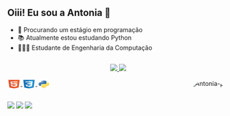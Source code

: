 ## Oiii! Eu sou a Antonia 👋

- 📜 Procurando um estágio em programação
- 📚 Atualmente estou estudando Python
- 👩🏽‍💻 Estudante de Engenharia da Computação

##

<div align="center">
  <a href="https://github.com/antoniaalves0">
  <img height="170em" src="https://github-readme-stats.vercel.app/api?username=antoniaalves0&show_icons=true&theme=dracula&include_all_commits=true&count_private=true"/>
  <img height="170em" src="https://github-readme-stats.vercel.app/api/top-langs/?username=antoniaalves0&layout=compact&langs_count=7&theme=dracula"/>
</div>
<div style="display: inline_block"><br>
  <img align="center" alt="Antonia-HTML" height="20" width="30" src="https://raw.githubusercontent.com/devicons/devicon/master/icons/html5/html5-original.svg">
  <img align="center" alt="Antonia-CSS" height="20" width="30" src="https://raw.githubusercontent.com/devicons/devicon/master/icons/css3/css3-original.svg">
  <img align="center" alt="Antonia-Python" height="20" width="30" src="https://raw.githubusercontent.com/devicons/devicon/master/icons/python/python-original.svg">
  <img align="right" alt="Antonia-pic" height="150" style="border-radius:50px;" src="http://dilemasdaivana.com.br/wp-content/uploads/2017/10/giphy-8.gif">
</div>

  ##
 
<div> 
 
 <a href="https://discord.gg/antoniaalves0#7330" target="_blank"><img src="https://img.shields.io/badge/Discord-7289DA?style=for-the-badge&logo=discord&logoColor=white" target="_blank"></a> 
  <a href = "mailto:contatoraantoniaalves242526@gmail.com"><img src="https://img.shields.io/badge/-Gmail-%23333?style=for-the-badge&logo=gmail&logoColor=white" target="_blank"></a>
  <a href="www.linkedin.com/in/antoniaalves0" target="_blank"><img src="https://img.shields.io/badge/-LinkedIn-%230077B5?style=for-the-badge&logo=linkedin&logoColor=white" target="_blank"></a> 
 
 
 
</div>
